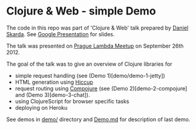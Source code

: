 # Clojure & Web - simple Demo

The code in this repo was part of 'Clojure & Web' talk prepared by 
[Daniel Skarda](https://github.com/orfelyus). See [Google Presentation](goo.gl/nEFWB) for slides.

The talk was presented on [Prague Lambda Meetup](http://www.meetup.com/Lambda-Meetup-Group/) 
on September 26th 2012.

The goal of the talk was to give an overview of Clojure libraries for

* simple request handling (see (Demo 1)[demo/demo-1-jetty])
* HTML generation using [Hiccup](https://github.com/weavejester/hiccup) 
* request routing using [Compojure](https://github.com/weavejester/compojure) (see (Demo 2)[demo-2-compojure] and (Demo 3)[demo-3-chat]).
* using ClojureScript for browser specific tasks
* deploying on Heroku

See demos in [demo/](demo/) directory and [Demo.md](Demo.md) for description of last demo.





